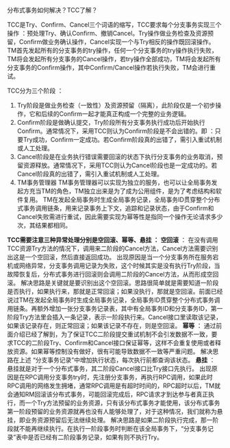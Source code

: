 分布式事务如何解决？TCC了解？

TCC是Try、Confirm、Cancel三个词语的缩写，TCC要求每个分支事务实现三个操作 ：预处理Try、确认Confirm、撤销Cancel。Try操作做业务检查及资源预留，Confirm做业务确认操作，Cancel实现一个与Try相反的操作既回滚操作。TM首先发起所有的分支事务的try操作，任何一个分支事务的try操作执行失败，TM将会发起所有分支事务的Cancel操作，若try操作全部成功，TM将会发起所有分支事务的Confirm操作，其中Confirm/Cancel操作若执行失败，TM会进行重试。



TCC分为三个阶段 ：



1. Try阶段是做业务检查（一致性）及资源预留（隔离），此阶段仅是一个初步操作，它和后续的Confirm一起才能真正构成一个完整的业务逻辑。
2. Confirm阶段是做确认提交，Try阶段所有分支事务执行成功后开始执行Confirm。通常情况下，采用TCC则认为Confirm阶段是不会出错的。即 ：只要Try成功，Confirm一定成功。若Confirm阶段真的出错了，需引入重试机制或人工处理。
3. Cancel阶段是在业务执行错误需要回滚的状态下执行分支事务的业务取消，预留资源释放。通常情况下，采用TCC则认为Cancel阶段也是一定成功的。若Cancel阶段真的出错了，需引入重试机制或人工处理。
4. TM事务管理器
   TM事务管理器可以实现为独立的服务，也可以让全局事务发起方充当TM的角色，TM独立出来是为了成为公用组件，是为了考虑结构和软件复用。
   TM在发起全局事务时生成全局事务记录，全局事务ID贯穿整个分布式事务调用链条，用来记录事务上下文，追踪和记录状态，由于Confirm和Cancel失败需进行重试，因此需要实现为幂等性是指同一个操作无论请求多少次，其结果都相同。





**TCC需要注意三种异常处理分别是空回滚、幂等、悬挂 ：**
**空回滚** ：
在没有调用TCC资源Try方法的情况下，调用来二阶段的Cancel方法，Cancel方法需要识别出这是一个空回滚，然后直接返回成功。
出现原因是当一个分支事务所在服务宕机或网络异常，分支事务调用记录为失败，这个时候其实是没有执行Try阶段，当故障恢复后，分布式事务进行回滚则会调用二阶段的Cancel方法，从而形成空回滚。
解决思路是关键就是要识别出这个空回滚。思路很简单就是需要知道一阶段是否执行，如果执行来，那就是正常回滚；如果没执行，那就是空回滚。前面已经说过TM在发起全局事务时生成全局事务记录，全局事务ID贯穿整个分布式事务调用链条。再额外增加一张分支事务记录表，其中有全局事务ID和分支事务ID，第一阶段Try方法里会插入一条记录，表示一阶段执行来。Cancel接口里读取该记录，如果该记录存在，则正常回滚；如果该记录不存在，则是空回滚。
**幂等** ：
通过前面介绍已经了解到，为了保证TCC二阶段提交重试机制不会引发数据不一致，要求TCC的二阶段Try、Confirm和Cancel接口保证幂等，这样不会重复使用或者释放资源。如果幂等控制没有做好，很有可能导致数据不一致等严重问题。
解决思路在上述 “分支事务记录”中增加执行状态，每次执行前都查询该状态。
**悬挂** ：
悬挂就是对于一个分布式事务，其二阶段Cancel接口比Try接口先执行。
出现原因是在RPC调用分支事务try时，先注册分支事务，再执行RPC调用，如果此时RPC调用的网络发生拥堵，通常RPC调用是有超时时间的，RPC超时以后，TM就会通知RM回滚该分布式事务，可能回滚完成后，RPC请求才到达参与者真正执行，而一个Try方法预留的业务资源，只有该分布式事务才能使用，该分布式事务第一阶段预留的业务资源就再也没有人能够处理了，对于这种情况，我们就称为悬挂，即业务资源预留后无法继续处理。
解决思路是如果二阶段执行完成，那一阶段就不能再继续执行。在执行一阶段事务时判断在该全局事务下，“分支事务记录”表中是否已经有二阶段事务记录，如果有则不执行Try。